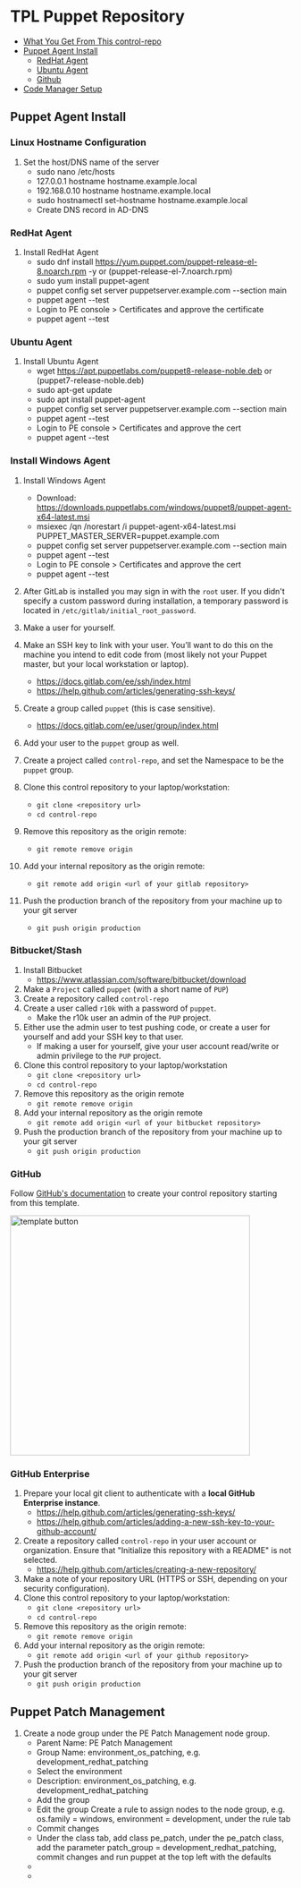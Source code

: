 # TPL Puppet Repository

* [What You Get From This control\-repo](#what-you-get-from-this-control-repo)
* [Puppet Agent Install](#Puppet-Agent-Install)
  * [RedHat Agent](#RedHat-Agent)
  * [Ubuntu Agent](#Ubuntu-Agent)
  * [Github](#github)
* [Code Manager Setup](#code-manager-setup)


## Puppet Agent Install

### Linux Hostname Configuration
1. Set the host/DNS name of the server
    * sudo nano /etc/hosts
    * 127.0.0.1 hostname hostname.example.local
    * 192.168.0.10 hostname hostname.example.local
    * sudo hostnamectl set-hostname hostname.example.local
    * Create DNS record in AD-DNS

### RedHat Agent

1. Install RedHat Agent
    * sudo dnf install https://yum.puppet.com/puppet-release-el-8.noarch.rpm -y or (puppet-release-el-7.noarch.rpm)
    * sudo yum install puppet-agent
    * puppet config set server puppetserver.example.com --section main
    * puppet agent --test
    * Login to PE console > Certificates and approve the certificate
    * puppet agent --test
  
 ### Ubuntu Agent

1. Install Ubuntu Agent
     * wget https://apt.puppetlabs.com/puppet8-release-noble.deb or (puppet7-release-noble.deb)
     * sudo apt-get update 
     * sudo apt install puppet-agent
     * puppet config set server puppetserver.example.com --section main
     * puppet agent --test
     * Login to PE console > Certificates and approve the cert
     * puppet agent --test

### Install Windows Agent
  
1. Install Windows Agent
     * Download: https://downloads.puppetlabs.com/windows/puppet8/puppet-agent-x64-latest.msi 
     * msiexec /qn /norestart /i puppet-agent-x64-latest.msi PUPPET_MASTER_SERVER=puppet.example.com
     * puppet config set server puppetserver.example.com --section main
     * puppet agent --test
     * Login to PE console > Certificates and approve the cert
     * puppet agent --test
              
1. After GitLab is installed you may sign in with the `root` user. If you didn't specify a custom password during installation, a temporary password is located in `/etc/gitlab/initial_root_password`.
1. Make a user for yourself.
1. Make an SSH key to link with your user. You’ll want to do this on the machine you intend to edit code from (most likely not your Puppet master, but your local workstation or laptop).
    * <https://docs.gitlab.com/ee/ssh/index.html>
    * <https://help.github.com/articles/generating-ssh-keys/>
1. Create a group called `puppet` (this is case sensitive).
    * <https://docs.gitlab.com/ee/user/group/index.html>
1. Add your user to the `puppet` group as well.
1. Create a project called `control-repo`, and set the Namespace to be the `puppet` group.
1. Clone this control repository to your laptop/workstation:
    * `git clone <repository url>`
    * `cd control-repo`
1. Remove this repository as the origin remote:
    * `git remote remove origin`
1. Add your internal repository as the origin remote:
    * `git remote add origin <url of your gitlab repository>`
1. Push the production branch of the repository from your machine up to your git server
    * `git push origin production`

### Bitbucket/Stash

1. Install Bitbucket
    * <https://www.atlassian.com/software/bitbucket/download>
1. Make a `Project` called `puppet` (with a short name of `PUP`)
1. Create a repository called `control-repo`
1. Create a user called `r10k` with a password of `puppet`.
    * Make the r10k user an admin of the `PUP` project.
1. Either use the admin user to test pushing code, or create a user for yourself and add your SSH key to that user.
    * If making a user for yourself, give your user account read/write or admin privilege to the `PUP` project.
1. Clone this control repository to your laptop/workstation
    * `git clone <repository url>`
    * `cd control-repo`
1. Remove this repository as the origin remote
    * `git remote remove origin`
1. Add your internal repository as the origin remote
    * `git remote add origin <url of your bitbucket repository>`
1. Push the production branch of the repository from your machine up to your git server
    * `git push origin production`

### GitHub

Follow [GitHub's documentation](https://docs.github.com/en/github/creating-cloning-and-archiving-repositories/creating-a-repository-from-a-template) to create your control repository starting from this template.

<img width="429" alt="template button" src="https://user-images.githubusercontent.com/1392917/117215366-f4eeb280-adb2-11eb-9108-1bd45c4d98f3.png">


### GitHub Enterprise

1. Prepare your local git client to authenticate with a **local GitHub Enterprise instance**.
    * <https://help.github.com/articles/generating-ssh-keys/>
    * <https://help.github.com/articles/adding-a-new-ssh-key-to-your-github-account/>
1. Create a repository called `control-repo` in your user account or organization. Ensure that "Initialize this repository with a README" is not selected.
    * <https://help.github.com/articles/creating-a-new-repository/>
1. Make a note of your repository URL (HTTPS or SSH, depending on your security configuration).
1. Clone this control repository to your laptop/workstation:
    * `git clone <repository url>`
    * `cd control-repo`
1. Remove this repository as the origin remote:
    * `git remote remove origin`
1. Add your internal repository as the origin remote:
    * `git remote add origin <url of your github repository>`
1. Push the production branch of the repository from your machine up to your git server
    * `git push origin production`

## Puppet Patch Management 

1. Create a node group under the PE Patch Management node group.
   * Parent Name: PE Patch Management
   * Group  Name: environment_os_patching, e.g. development_redhat_patching
   * Select the environment
   * Description: environment_os_patching, e.g. development_redhat_patching
   * Add the group
   * Edit the group Create a rule to assign nodes to the node group, e.g. os.family = windows, environment = development, under the rule tab
   * Commit changes
   * Under the class tab, add class pe_patch, under the pe_patch class, add the parameter patch_group = development_redhat_patching, commit changes and run puppet at the top left with the defaults
   * 
   *  


